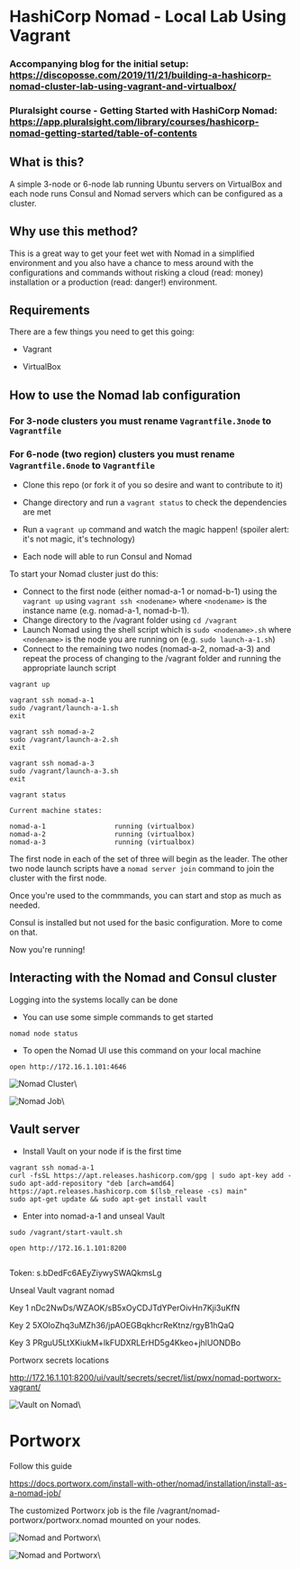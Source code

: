 # HashiCorp Nomad - Local Lab Using Vagrant

### Accompanying blog for the initial setup:  https://discoposse.com/2019/11/21/building-a-hashicorp-nomad-cluster-lab-using-vagrant-and-virtualbox/
### Pluralsight course - Getting Started with HashiCorp Nomad:  https://app.pluralsight.com/library/courses/hashicorp-nomad-getting-started/table-of-contents

## What is this?

A simple 3-node or 6-node lab running Ubuntu servers on VirtualBox and each node runs Consul and Nomad servers which can be configured as a cluster.

## Why use this method?

This is a great way to get your feet wet with Nomad in a simplified environment and you also have a chance to mess around with the configurations and commands without risking a cloud (read: money) installation or a production (read: danger!) environment.

## Requirements

There are a few things you need to get this going:

* Vagrant

* VirtualBox

## How to use the Nomad lab configuration

### For 3-node clusters you must rename `Vagrantfile.3node` to `Vagrantfile`
### For 6-node (two region) clusters you must rename `Vagrantfile.6node` to `Vagrantfile`

* Clone this repo (or fork it of you so desire and want to contribute to it)

* Change directory and run a `vagrant status` to check the dependencies are met

* Run a `vagrant up` command and watch the magic happen! (spoiler alert: it's not magic, it's technology)

* Each node will able to run Consul and Nomad 

To start your Nomad cluster just do this: 

* Connect to the first node (either nomad-a-1 or nomad-b-1) using the `vagrant up` using `vagrant ssh <nodename>` where `<nodename>` is the instance name (e.g. nomad-a-1, nomad-b-1).
* Change directory to the /vagrant folder using `cd /vagrant`
* Launch Nomad using the shell script which is `sudo <nodename>.sh` where `<nodename>` is the node you are running on (e.g. `sudo launch-a-1.sh`)
* Connect to the remaining two nodes (nomad-a-2, nomad-a-3) and repeat the process of changing to the /vagrant folder and running the appropriate launch script

```
vagrant up

vagrant ssh nomad-a-1
sudo /vagrant/launch-a-1.sh
exit

vagrant ssh nomad-a-2
sudo /vagrant/launch-a-2.sh
exit

vagrant ssh nomad-a-3
sudo /vagrant/launch-a-3.sh
exit

vagrant status

Current machine states:

nomad-a-1                 running (virtualbox)
nomad-a-2                 running (virtualbox)
nomad-a-3                 running (virtualbox)
```

The first node in each of the set of three will begin as the leader.  The other two node launch scripts have a `nomad server join` command to join the cluster with the first node.  

Once you're used to the commmands, you can start and stop as much as needed.  

Consul is installed but not used for the basic configuration.  More to come on that.

Now you're running!

## Interacting with the Nomad and Consul cluster

Logging into the systems locally can be done 

* You can use some simple commands to get started 
```
nomad node status
```
* To open the Nomad UI use this command on your local machine
```
open http://172.16.1.101:4646
```

![Nomad Cluster](/images/Nomad01.png)\

![Nomad Job](/images/NomadJob.png)\


## Vault server

* Install Vault on your node if is the first time

```
vagrant ssh nomad-a-1
curl -fsSL https://apt.releases.hashicorp.com/gpg | sudo apt-key add -
sudo apt-add-repository "deb [arch=amd64] https://apt.releases.hashicorp.com $(lsb_release -cs) main"
sudo apt-get update && sudo apt-get install vault

```

* Enter into nomad-a-1 and unseal Vault

```
sudo /vagrant/start-vault.sh

open http://172.16.1.101:8200


```

Token: s.bDedFc6AEyZiywySWAQkmsLg

Unseal Vault vagrant nomad

Key 1
nDc2NwDs/WZAOK/sB5xOyCDJTdYPerOivHn7Kji3uKfN

Key 2
5XOloZhq3uMZh36/jpAOEGBqkhcrReKtnz/rgyB1hQaQ

Key 3
PRguU5LtXKiukM+lkFUDXRLErHD5g4Kkeo+jhlUONDBo

Portworx secrets locations

http://172.16.1.101:8200/ui/vault/secrets/secret/list/pwx/nomad-portworx-vagrant/


![Vault on Nomad](/images/Vault.png)\


# Portworx

Follow this guide

https://docs.portworx.com/install-with-other/nomad/installation/install-as-a-nomad-job/

The customized Portworx job is the file /vagrant/nomad-portworx/portworx.nomad mounted on your nodes.


![Nomad and Portworx](/images/NomadPX.png)\


![Nomad and Portworx](/images/PX-Encrypted.png)\
